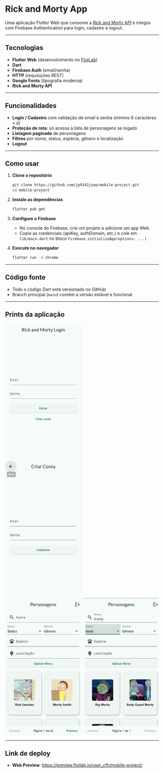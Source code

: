 # Rick and Morty App

Uma aplicação Flutter Web que consome a [Rick and Morty API](https://rickandmortyapi.com/) e integra com Firebase Authentication para login, cadastro e logout.

---

## Tecnologias

- **Flutter Web** (desenvolvimento no [FlutLab](https://flutlab.io/))
- **Dart**  
- **Firebase Auth** (email/senha)  
- **HTTP** (requisições REST)  
- **Google Fonts** (tipografia moderna)  
- **Rick and Morty API**  

---

## Funcionalidades

- **Login / Cadastro** com validação de email e senha (mínimo 6 caracteres + `@`)  
- **Proteção de rota**: só acessa a lista de personagens se logado  
- **Listagem paginada** de personagens  
- **Filtros** por nome, status, espécie, gênero e localização  
- **Logout**  

---

## Como usar

1. **Clone o repositório**  
   ```bash
   git clone https://github.com/jp9141joao/mobile-project.git
   cd mobile-project
   ```

2. **Instale as dependências**  
   ```bash
   flutter pub get
   ```

3. **Configure o Firebase**  
   - No console do Firebase, crie um projeto e adicione um app Web.  
   - Copie as credenciais (apiKey, authDomain, etc.) e cole em `lib/main.dart` no bloco `Firebase.initializeApp(options: ...)`.

4. **Execute no navegador**  
   ```bash
   flutter run -d chrome
   ```

---

## Código fonte

- Todo o código Dart está versionado no GitHub  
- Branch principal (`main`) contém a versão estável e funcional

---

## Prints da aplicação
  
![Login](assets/login.png)
![Cadastro](assets/register.png)
![Personagens](assets/characters.png)
![Filtros](assets/filters.png)

---

## Link de deploy

- **Web Preview**: https://preview.flutlab.io/user_cfh/mobile-project/ 



